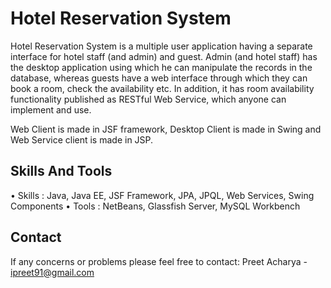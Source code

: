 # Hotel Reservation System 

Hotel Reservation System is a multiple user application having a separate interface for hotel staff (and
admin) and guest. Admin (and hotel staff) has the desktop application using which he can manipulate the records in the database, 
whereas guests have a web interface through which they can book a room, check the availability etc. 
In addition, it has room availability functionality published as RESTful Web Service, which anyone can implement and use.

Web Client is made in JSF framework, Desktop Client is made in Swing and Web Service client is made in JSP. 

## Skills And Tools

•	Skills :  Java, Java EE, JSF Framework, JPA, JPQL, Web Services, Swing Components
•	Tools :  NetBeans, Glassfish Server, MySQL Workbench

## Contact

If any concerns or problems please feel free to contact: 
Preet Acharya - ipreet91@gmail.com
